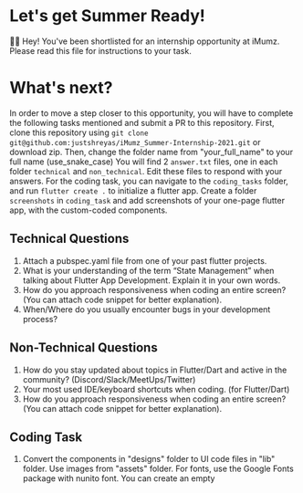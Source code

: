 # Let's get Summer Ready!
 👋🏽   Hey! You've been shortlisted for an internship opportunity at iMumz.
 Please read this file for instructions to your task.


# What's next?
In order to move a step closer to this opportunity, you will have to complete the following tasks mentioned and submit a PR to this repository.
First, clone this repository using `git clone git@github.com:justshreyas/iMumz_Summer-Internship-2021.git` or download zip.
Then, change the folder name from "your_full_name" to your full name (use_snake_case)
You will find 2 `answer.txt` files, one in each folder `technical` and `non_technical`. Edit these files to respond with your answers.
For the coding task, you can navigate to the `coding_tasks` folder, and run `flutter create .` to initialize a flutter app. Create a folder `screenshots` in `coding_task` and add screenshots of your one-page flutter app, with the custom-coded components.


## Technical Questions
1. Attach a pubspec.yaml file from one of your past flutter projects.
2. What is your understanding of the term “State Management” when talking about Flutter App Development. Explain it in your own words.
3. How do you approach responsiveness when coding an entire screen? (You can attach code snippet for better explanation).
4. When/Where do you usually encounter bugs in your development process?

## Non-Technical Questions
1. How do you stay updated about topics in Flutter/Dart and active in the community? (Discord/Slack/MeetUps/Twitter)
2. Your most used IDE/keyboard shortcuts when coding. (for Flutter/Dart)
3. How do you approach responsiveness when coding an entire screen? (You can attach code snippet for better explanation).

## Coding Task
1. Convert the components in "designs" folder to UI code files in "lib" folder. Use images from "assets" folder. For fonts, use the Google Fonts package with nunito font. You can create an empty 
    
